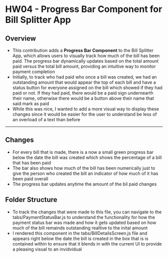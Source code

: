 # HW04 - Progress Bar Component for Bill Splitter App

## Overview
- This contribution adds a **Progress Bar Component** to the Bill Splitter App, which allows users to visually track how much of the bill has been paid. The progress bar dynamically updates based on the total amount paid versus the total bill amount, providing an intuitive way to monitor payment completion
- Initially, to track who had paid who once a bill was created, we had an outstanding amount that would appear the top of each bill and have a status button for everyone assigned on the bill which showed if they had paid or not. If they had paid, there would be a paid sign undernearth their name, otherwise there would be a button above their name that said mark as paid
- While this was nice, I wanted to add a more visual way to display these changes since it would be easier for the user to understand be less of an overload of a text than before

---

## Changes
- For every bill that is made, there is a now a small green progress bar below the date the bill was created which shows the percentage of a bill that has been paid
- The bar also shows how much of the bill has been numerically just to give the person who created the bill an indicator of how much of it has been paid overall
- The progress bar updates anytime the amount of the bil paid changes

## Folder Structure
- To track the changes that were made to this file, you can navigate to the tabs/PaymentStatusBar.js to understand the functionality for how the payment status bar was made and how it gets updated based on how much of the bill remainds outstanding realtive to the inital amount
- I rendered this component in the tabs/BillDetailsScreen.js file  and appears right below the date the bill is created in the box that is is contained within to ensure that it blends in with the current UI to provide a pleasing visual to an invidvidual

